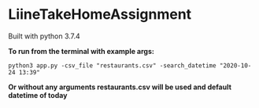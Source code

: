 # LiineTakeHomeAssignment

Built with python 3.7.4

__To run from the terminal with example args:__

```python3 app.py -csv_file "restaurants.csv" -search_datetime "2020-10-24 13:39"```

__Or without any arguments restaurants.csv will be used and default datetime of today__